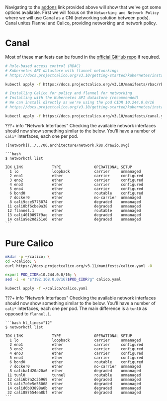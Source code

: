 Navigating to the [addons](https://kubernetes.io/docs/concepts/cluster-administration/addons/) link provided above will show that we've got some options available. First we will focus on the `Networking and Network Policy` where we will use Canal as a CNI (networking solution between pods). Canal unites Flannel and Calico, providing networking and network policy.

# Canal
Most of these manifests can be found in the [official GitHub repo](https://github.com/projectcalico/calico) if required.

```bash
# Role-based access control (RBAC)
# Kubernetes API datastore with flannel networking:
# https://docs.projectcalico.org/v3.10/getting-started/kubernetes/installation/integration#role-based-access-control-rbac

kubectl apply -f https://docs.projectcalico.org/v3.10/manifests/rbac/rbac-kdd-flannel.yaml

# Installing Calico for policy and flannel for networking
# Installing with the Kubernetes API datastore (recommended)
# We can install directly as we're using the pod CIDR 10.244.0.0/16
# https://docs.projectcalico.org/v3.10/getting-started/kubernetes/installation/flannel

kubectl apply -f https://docs.projectcalico.org/v3.10/manifests/canal.yaml
```

???+ info "Network Interfaces"
    Checking the available network interfaces should now show something similar to the below. You'll have a number of `cali*` interfaces, each one per pod.

    ![network](../../00.architecture/network.k8s.drawio.svg)

    ```bash
    $ networkctl list

    IDX LINK             TYPE               OPERATIONAL SETUP     
      1 lo               loopback           carrier     unmanaged 
      2 eno1             ether              carrier     configured
      3 eno2             ether              carrier     configured
      4 eno3             ether              carrier     configured
      5 eno4             ether              carrier     configured
      6 bond0            ether              routable    configured
      7 docker0          ether              no-carrier  unmanaged 
      8 cali9cce5775874  ether              degraded    unmanaged 
     11 cali8bf6cbe9a38  ether              degraded    unmanaged 
     12 flannel.1        ether              routable    unmanaged 
     13 cali4010097f9ae  ether              degraded    unmanaged 
     14 calia9e20d251e6  ether              degraded    unmanaged 
    ```

# Pure Calico
```bash
mkdir -p ~/calico; \
cd ~/calico; \
curl https://docs.projectcalico.org/v3.11/manifests/calico.yaml -O

export POD_CIDR=10.244.0.0/16; \
sed -i -e "s?192.168.0.0/16?$POD_CIDR?g" calico.yaml

kubectl apply -f ~/calico/calico.yaml
```

???+ info "Network Interfaces"
    Checking the available network interfaces should now show something similar to the below. You'll have a number of `cali*` interfaces, each one per pod. The main difference is a `tunl0` as opposed to `flannel.1`.

    ```bash hl_lines="12"
    $ networkctl list

    IDX LINK             TYPE               OPERATIONAL SETUP     
      1 lo               loopback           carrier     unmanaged 
      2 eno1             ether              carrier     configured
      3 eno2             ether              carrier     configured
      4 eno3             ether              carrier     configured
      5 eno4             ether              carrier     configured
      6 bond0            ether              routable    configured
      7 docker0          ether              no-carrier  unmanaged 
      8 caliba1d20a20a6  ether              degraded    unmanaged 
     11 tunl0            tunnel             routable    unmanaged 
     12 cali6b7a2c35969  ether              degraded    unmanaged 
     13 cali7c0e5e55068  ether              degraded    unmanaged 
     14 calid6b03898a0b  ether              degraded    unmanaged 
     32 cali887554ea8bf  ether              degraded    unmanaged
    ```
